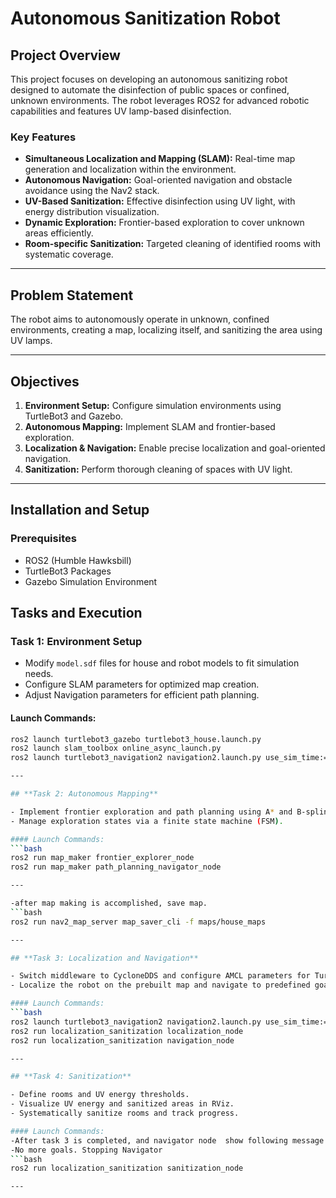 # Autonomous Sanitization Robot

## Project Overview
This project focuses on developing an autonomous sanitizing robot designed to automate the disinfection of public spaces or confined, unknown environments. The robot leverages ROS2 for advanced robotic capabilities and features UV lamp-based disinfection.

### Key Features
- **Simultaneous Localization and Mapping (SLAM):** Real-time map generation and localization within the environment.
- **Autonomous Navigation:** Goal-oriented navigation and obstacle avoidance using the Nav2 stack.
- **UV-Based Sanitization:** Effective disinfection using UV light, with energy distribution visualization.
- **Dynamic Exploration:** Frontier-based exploration to cover unknown areas efficiently.
- **Room-specific Sanitization:** Targeted cleaning of identified rooms with systematic coverage.

---

## Problem Statement
The robot aims to autonomously operate in unknown, confined environments, creating a map, localizing itself, and sanitizing the area using UV lamps.

---

## Objectives
1. **Environment Setup:** Configure simulation environments using TurtleBot3 and Gazebo.
2. **Autonomous Mapping:** Implement SLAM and frontier-based exploration.
3. **Localization & Navigation:** Enable precise localization and goal-oriented navigation.
4. **Sanitization:** Perform thorough cleaning of spaces with UV light.

---

## Installation and Setup

### Prerequisites
- ROS2 (Humble Hawksbill)
- TurtleBot3 Packages
- Gazebo Simulation Environment

## Tasks and Execution

### **Task 1: Environment Setup**
- Modify `model.sdf` files for house and robot models to fit simulation needs.
- Configure SLAM parameters for optimized map creation.
- Adjust Navigation parameters for efficient path planning.

#### Launch Commands:
```bash
ros2 launch turtlebot3_gazebo turtlebot3_house.launch.py
ros2 launch slam_toolbox online_async_launch.py
ros2 launch turtlebot3_navigation2 navigation2.launch.py use_sim_time:=True

---

## **Task 2: Autonomous Mapping**

- Implement frontier exploration and path planning using A* and B-spline smoothing.
- Manage exploration states via a finite state machine (FSM).

#### Launch Commands:
```bash
ros2 run map_maker frontier_explorer_node
ros2 run map_maker path_planning_navigator_node

---

-after map making is accomplished, save map.
```bash
ros2 run nav2_map_server map_saver_cli -f maps/house_maps

---

## **Task 3: Localization and Navigation**

- Switch middleware to CycloneDDS and configure AMCL parameters for TurtleBot3.
- Localize the robot on the prebuilt map and navigate to predefined goals.

#### Launch Commands:
```bash
ros2 launch turtlebot3_navigation2 navigation2.launch.py use_sim_time:=True map:=/path/to/house_maps.yaml
ros2 run localization_sanitization localization_node
ros2 run localization_sanitization navigation_node

---

## **Task 4: Sanitization**

- Define rooms and UV energy thresholds.
- Visualize UV energy and sanitized areas in RViz.
- Systematically sanitize rooms and track progress.

#### Launch Commands:
-After task 3 is completed, and navigator node  show following message :
-No more goals. Stopping Navigator
```bash
ros2 run localization_sanitization sanitization_node

---

